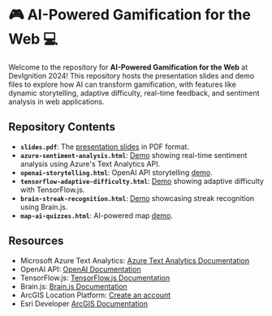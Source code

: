 # 🎮 AI-Powered Gamification for the Web 💻

Welcome to the repository for **AI-Powered Gamification for the Web** at DevIgnition 2024! This repository hosts the presentation slides and demo files to explore how AI can transform gamification, with features like dynamic storytelling, adaptive difficulty, real-time feedback, and sentiment analysis in web applications.

## Repository Contents

- **`slides.pdf`**: The [presentation slides](https://github.com/cyatteau/DevIgnition-2024-AI-Gamification/blob/main/AI-Gamification-Presentation.pdf) in PDF format.
- **`azure-sentiment-analysis.html`**: [Demo](https://github.com/cyatteau/DevIgnition-2024-AI-Gamification/blob/main/azure-sentiment-analysis.html) showing real-time sentiment analysis using Azure's Text Analytics API.
- **`openai-storytelling.html`**: OpenAI API storytelling [demo](https://github.com/cyatteau/DevIgnition-2024-AI-Gamification/blob/main/openai-storytelling.html).
- **`tensorflow-adaptive-difficulty.html`**: [Demo](https://github.com/cyatteau/DevIgnition-2024-AI-Gamification/blob/main/tensorflow-adative-difficulty.html) showing adaptive difficulty with TensorFlow.js.
- **`brain-streak-recognition.html`**: [Demo](https://github.com/cyatteau/DevIgnition-2024-AI-Gamification/blob/main/brain-streak-recognition.html) showcasing streak recognition using Brain.js.
- **`map-ai-quizzes.html`**: AI-powered map [demo](https://github.com/cyatteau/DevIgnition-2024-AI-Gamification/blob/main/map-ai-quizzes.html).

## Resources
- Microsoft Azure Text Analytics: [Azure Text Analytics Documentation](https://azure.microsoft.com/en-us/products/ai-services/ai-language)
- OpenAI API: [OpenAI Documentation](https://platform.openai.com/docs/overview)
- TensorFlow.js: [TensorFlow.js Documentation](https://www.tensorflow.org/js)
- Brain.js: [Brain.js Documentation](https://brain.js.org)
- ArcGIS Location Platform: [Create an account](https://location.arcgis.com/)
- Esri Developer [ArcGIS Documentation](https://developers.arcgis.com/)
